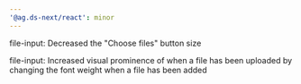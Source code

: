 ```yaml
---
'@ag.ds-next/react': minor
---
```


file-input: Decreased the "Choose files" button size

file-input: Increased visual prominence of when a file has been uploaded by changing the font weight when a file has been added
